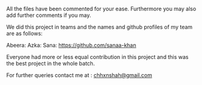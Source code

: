 
All the files have been commented for your ease. Furthermore you may also add further comments if you may.

We did this project in teams and the names and github profiles of my team are as follows:

Abeera:
Azka:
Sana: https://github.com/sanaa-khan

Everyone had more or less equal contribution in this project and this was the best project in the whole batch.

For further queries contact me at : chhxnshah@gmail.com
